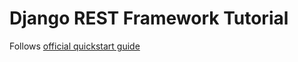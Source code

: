 # Django REST Framework Tutorial

Follows [official quickstart guide](https://www.django-rest-framework.org/tutorial/quickstart/)

